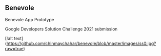 ## Benevole
Benevole App Prototype 

Google Developers Solution Challenge 2021 submission

[!alt text] (https://github.com/chinmaychahar/benevole/blob/master/images/ss0.jpg?raw=true)

